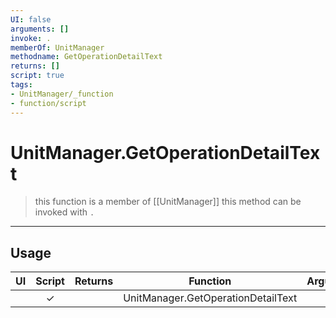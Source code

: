```yaml
---
UI: false
arguments: []
invoke: .
memberOf: UnitManager
methodname: GetOperationDetailText
returns: []
script: true
tags:
- UnitManager/_function
- function/script
---
```

# UnitManager.GetOperationDetailText
> this function is a member of [[UnitManager]]
> this method can be invoked with `.`
-----
## Usage
|  UI | Script | Returns | Function | Arguments |
|:---:|:------:|-------:|:--------:|:---------|
| |✓||UnitManager.GetOperationDetailText||
